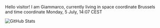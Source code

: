 Hello visitor! I am Giammarco, currently living in space coordinate Brussels and time coordinate Monday, 5 July, 14:07 CEST

![GitHub Stats](https://github-readme-stats.vercel.app/api?username=grcasanova)
